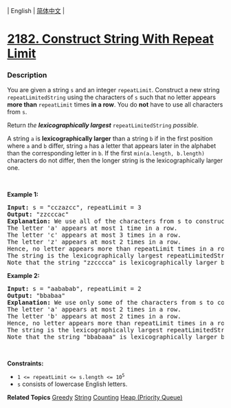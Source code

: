 | English | [简体中文](README.md) |

# [2182. Construct String With Repeat Limit](https://leetcode-cn.com/problems/construct-string-with-repeat-limit)
 ### Description
<p>You are given a string <code>s</code> and an integer <code>repeatLimit</code>. Construct a new string <code>repeatLimitedString</code> using the characters of <code>s</code> such that no letter appears <strong>more than</strong> <code>repeatLimit</code> times <strong>in a row</strong>. You do <strong>not</strong> have to use all characters from <code>s</code>.</p>

<p>Return <em>the <strong>lexicographically largest</strong> </em><code>repeatLimitedString</code> <em>possible</em>.</p>

<p>A string <code>a</code> is <strong>lexicographically larger</strong> than a string <code>b</code> if in the first position where <code>a</code> and <code>b</code> differ, string <code>a</code> has a letter that appears later in the alphabet than the corresponding letter in <code>b</code>. If the first <code>min(a.length, b.length)</code> characters do not differ, then the longer string is the lexicographically larger one.</p>

<p>&nbsp;</p>
<p><strong>Example 1:</strong></p>

<pre>
<strong>Input:</strong> s = &quot;cczazcc&quot;, repeatLimit = 3
<strong>Output:</strong> &quot;zzcccac&quot;
<strong>Explanation:</strong> We use all of the characters from s to construct the repeatLimitedString &quot;zzcccac&quot;.
The letter &#39;a&#39; appears at most 1 time in a row.
The letter &#39;c&#39; appears at most 3 times in a row.
The letter &#39;z&#39; appears at most 2 times in a row.
Hence, no letter appears more than repeatLimit times in a row and the string is a valid repeatLimitedString.
The string is the lexicographically largest repeatLimitedString possible so we return &quot;zzcccac&quot;.
Note that the string &quot;zzcccca&quot; is lexicographically larger but the letter &#39;c&#39; appears more than 3 times in a row, so it is not a valid repeatLimitedString.
</pre>

<p><strong>Example 2:</strong></p>

<pre>
<strong>Input:</strong> s = &quot;aababab&quot;, repeatLimit = 2
<strong>Output:</strong> &quot;bbabaa&quot;
<strong>Explanation:</strong> We use only some of the characters from s to construct the repeatLimitedString &quot;bbabaa&quot;. 
The letter &#39;a&#39; appears at most 2 times in a row.
The letter &#39;b&#39; appears at most 2 times in a row.
Hence, no letter appears more than repeatLimit times in a row and the string is a valid repeatLimitedString.
The string is the lexicographically largest repeatLimitedString possible so we return &quot;bbabaa&quot;.
Note that the string &quot;bbabaaa&quot; is lexicographically larger but the letter &#39;a&#39; appears more than 2 times in a row, so it is not a valid repeatLimitedString.
</pre>

<p>&nbsp;</p>
<p><strong>Constraints:</strong></p>

<ul>
	<li><code>1 &lt;= repeatLimit &lt;= s.length &lt;= 10<sup>5</sup></code></li>
	<li><code>s</code> consists of lowercase English letters.</li>
</ul>

**Related Topics**  [Greedy](https://leetcode-cn.com/tag/greedy) [String](https://leetcode-cn.com/tag/string) [Counting](https://leetcode-cn.com/tag/counting) [Heap (Priority Queue)](https://leetcode-cn.com/tag/heap-priority-queue) 